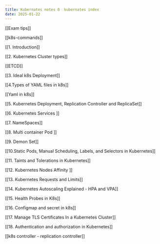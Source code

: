 ```yaml
---
title: Kubernates notes 0  kubernates index
date: 2025-01-22
---
```


[[Exam tips]]

[[k8s-commands]]

[[1. Introduction]]

[[2. Kubernetes Cluster types]]

[[ETCD]]

[[3. Ideal k8s Deployment]]

[[4.Types of YAML files in k8s]]

[[Yaml in k8s]]

[[5. Kubernetes Deployment, Replication Controller and ReplicaSet]]

[[6. Kubernetes Services ]]

[[7. NameSpaces]]

[[8. Multi container Pod ]]

[[9. Demon Set]]

[[10.Static Pods, Manual Scheduling, Labels, and Selectors in Kubernetes]]

[[11. Taints and Tolerations in Kubernetes]]

[[12. Kubernetes Nodes Affinity ]]

[[13. Kubernetes Requests and Limits]]

[[14. Kubernetes Autoscaling Explained - HPA and VPA]]

[[15. Health Probes in K8s]]

[[16. Configmap and secret in k8s]]

[[17. Manage TLS Certificates In a Kubernetes Cluster]]

[[18. Authentication and authorization in Kubernetes]]

[[k8s controller - replication controller]]




